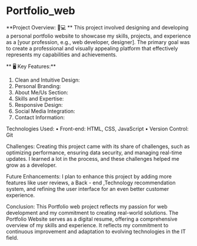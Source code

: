 # Portfolio_web
**Project Overview: 👨💻 ** This project involved designing and developing a personal portfolio website to showcase my skills, projects, and experience as a [your profession, e.g., web developer, designer]. The primary goal was to create a professional and visually appealing platform that effectively represents my capabilities and achievements.

** 🖥 Key Features:**
1.	Clean and Intuitive Design:
2.	Personal Branding:
3.	About Me/Us Section:
4.  Skills and Expertise:
5.	Responsive Design:
6.	Social Media Integration:
7.	Contact Information:

Technologies Used:
•	Front-end: HTML, CSS, JavaScript
•	Version Control: Git

Challenges: Creating this project came with its share of challenges, such as optimizing performance, ensuring data security, and managing real-time updates. I learned a lot in the process, and these challenges helped me grow as a developer.

Future Enhancements: I plan to enhance this project by adding more features like user reviews, a Back - end ,Technology recommendation system, and refining the user interface for an even better customer experience.

Conclusion: This Portfolio web project reflects my passion for web development and my commitment to creating real-world solutions. The Portfolio Website serves as a digital resume, offering a comprehensive overview of my skills and experience. It reflects my commitment to continuous improvement and adaptation to evolving technologies in the IT field.
